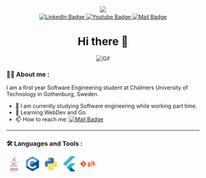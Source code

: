 <div id="header" align="center">
    <img src="https://media.giphy.com/media/CuuSHzuc0O166MRfjt/giphy.gif" width=200 </img>
    <div id="badges">
    <a href="https://www.linkedin.com/in/simon-westlin-green-8a6020187/">
        <img src="https://img.shields.io/badge/LinkedIn-blue?style=for-the-badge&logo=linkedin&logoColor=white" alt="LinkedIn Badge"/>
    </a>
    <a href="https://www.youtube.com/channel/UCbX6oO84GD7mSkKl9nqzwdg/">
        <img src="https://img.shields.io/badge/YouTube-red?style=for-the-badge&logo=youtube&logoColor=white" alt="Youtube Badge"/>
    </a>
    <a href="mailto:simon.green@live.se">
        <img src="https://img.shields.io/badge/Email-F2EECB?style=for-the-badge&logo=Minutemailer&logoColor=black" alt="Mail Badge"/>
    </a>
</div>

<h1> Hi there 👋 </h1>

<div align="center"></div>
    <img src="https://media.tenor.com/gTg8ZSZMR6YAAAAC/scaler-create-impact.gif" alt="Gif" />
</div>

### :man_technologist: About me :

I am a first year Software Engineering student at Chalmers University of Technology in Gothenburg, Sweden.

- :telescope: I am currently studying Software engineering while working part time.
- :seedling: Learning WebDev and Go.
- :mailbox: How to reach me: [![Mail Badge](https://img.shields.io/badge/Email-F2EECB?&style=flat&logo=Minutemailer&logoColor=black)](mailto:simon.green@live.se)

---

### :hammer_and_wrench: Languages and Tools :

<div>
  <img src="https://github.com/devicons/devicon/blob/master/icons/java/java-original-wordmark.svg" title="Java" alt="Java" width="40" height="40"/>&nbsp;
  <img src="https://github.com/devicons/devicon/blob/master/icons/c/c-original.svg" title="C" alt="C" width="40" height="40"/>&nbsp;
  <img src="https://github.com/devicons/devicon/blob/master/icons/python/python-original.svg" title="Python" alt="Python" width="40" height="40"/>&nbsp;
  <img src="https://github.com/devicons/devicon/blob/master/icons/flutter/flutter-original.svg" title="Flutter" alt="Flutter" width="40" height="40"/>&nbsp;
  <img src="https://github.com/devicons/devicon/blob/master/icons/git/git-plain-wordmark.svg" title="Git" **alt="Git" width="40" height="40"/>    
</div>

<!--
**Its-Casino/Its-Casino** is a ✨ _special_ ✨ repository because its `README.md` (this file) appears on your GitHub profile.

Here are some ideas to get you started:

- 🔭 I’m currently working on ...
- 🌱 I’m currently learning ...
- 👯 I’m looking to collaborate on ...
- 🤔 I’m looking for help with ...
- 💬 Ask me about ...
- 📫 How to reach me: ...
- 😄 Pronouns: ...
- ⚡ Fun fact: ...
-->
